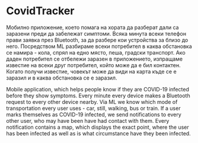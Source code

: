 # CovidTracker

Мобилно приложение, което помага на хората да разберат дали са заразени преди да забележат симптоми. Всяка минута всеки телефон прави заявка през Bluetooth, за да разбере кои устройства за близо до него. Посредством ML разбираме всеки потребител в каква обстановка се намира - кола, спрял на едно място, пеша, градски транспорт. Ако даден потребител се отбележи заразен в приложението, изпращаме известие на всеки друг потребител, който може да е бил контактен. Когато получи известие, човекът може да види на карта къде се е заразил и в каква обстановка се е заразил.

Mobile application, which helps people know if they are COVID-19 infected before they show symptoms. Every minute every device makes a Bluetooth request to every other device nearby. Via ML we know which mode of transportation every user uses - car, still, walking, bus or train. If a user marks themselves as COVID-19 infected, we send notifications to every other user, who may have been have had contact with them. Every notification contains a map, which displays the exact point, where the user has been infected as well as is what circumstance have they been infected.
